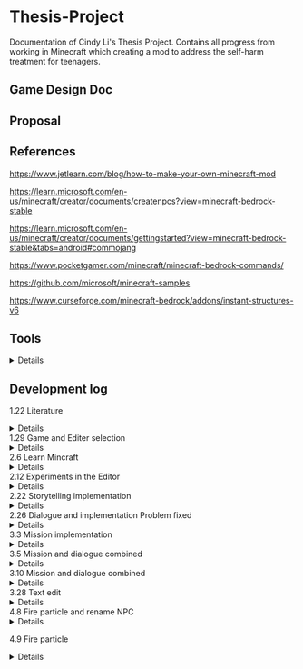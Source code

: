 # Thesis-Project
Documentation of Cindy Li's Thesis Project. Contains all progress from working in Minecraft which creating a mod to address the self-harm treatment for teenagers.
## Game Design Doc
## Proposal
## References 
<https://www.jetlearn.com/blog/how-to-make-your-own-minecraft-mod>

<https://learn.microsoft.com/en-us/minecraft/creator/documents/createnpcs?view=minecraft-bedrock-stable>

<https://learn.microsoft.com/en-us/minecraft/creator/documents/gettingstarted?view=minecraft-bedrock-stable&tabs=android#commojang>

<https://www.pocketgamer.com/minecraft/minecraft-bedrock-commands/>

<https://github.com/microsoft/minecraft-samples>

<https://www.curseforge.com/minecraft-bedrock/addons/instant-structures-v6>
## Tools
<details>
  
  1. Mctool-creates entity (https://mctools.dev/#/behavior_packs/cind_myad/entities/skeleton.json)
  
  2. Dialogue designer-create NPC dialogues and scenes (https://jannisx11.github.io/dialogue-designer/)
</details>

## Development log
1.22 Literature 
<details>
  
1. Find relevant literature regarding fact of self-harm.
2. Literature of the ralationship between self-harm and videogames.
3. Literature of video games developed for other medical/psychological purpose.

</details>  
1.29 Game and Editer selection
<details>
  
1. Inquery sent to Thunder Lotus for licence to develope the mod.
2. Explore the Java and bedrock version of Minecraft.
3. Reached out to undergrad alumni for mod development.

</details>
2.6 Learn Mincraft
<details>
  
1. Get familiar with the operation of Mincraft.
2. Test out the comands and the syntax.
3. Exmeriment the dialogue implementation in the game.

</details>
2.12 Experiments in the Editor
<details>
  
1. Able to edit dialogue content in the dialogue window.
2. Able to create scenes for dialogue and connect them together by the command coded for button.

</details>
2.22 Storytelling implementation
<details>
  
1. Dialogues of part one created.
2. Scenes are linked.
3. Debug the link and loop of the dialogue of the scenes.
   
Still Need:

1. rename NPC by command or code to enable rename function.
2. players can pick up the dialogue from where they left.
3. color on key words.

</details>
2.26 Dialogue and implementation Problem fixed
<details>
  
1. Players can pick up the conversation.
2. Full dialogue wrote up.
3. Change the world time by command coded for buttons.
   
Still Need:

1. Create a loop for the last dialogue window to change the world time to the second day.

</details>
3.3 Mission implementation
<details>
1. Angry entity(monster) creates and working properly.

Still need: 

1. Set the summon position, attact area of the monster. 
2. Test the difficulty of the monster.

</details>
3.5 Mission and dialogue combined
<details>
  
1. Mission1: monster summon by command in dialogue complete.

Still need: 
1. Mission 3: choose house location for player and NPC.

</details>
3.10 Mission and dialogue combined
<details>

1. Full dialogue implemented. 
2. Mission 3: Instant house build add-on experience.
3. Font chosing.
Still need:
1. Can not edit the length of the button to have a full display of the text.

</details>
3.28 Text edit
<details>

1. Colored the text in dialogue.
2. Scene and logie connected
3. Final thesis proposal updated waiting for approval.

Still need:
1. Fire particles.
   
</details>
4.8 Fire particle and rename NPC
<details>

1. Tried to created widget for text enter to allow players rename NPC. Failed on this method. Alternatively, name of NPC becomes the relationship between player and NPC. still using /tag to establish connection.
2. Obtained set_on_fire script from microsoft bedrock learning website. Trained ChatGPT to modify the code from spawn a skeleton and set it on fire, modify the manifest.js to claim a higher version of editor. Created command and scriptevent of the script. Failed on this method.
3. Obtained flame particle json file from snowstorm and create scriptevent trigger for it. Failed triger the flame.
4. Using command block in minecraft with "/execute @a[tag=Burning]~~~particle Minecraft:lava_particle~~~" and /particle minecraft:~~~ to spawn the flame particle.Failed
5. All above scripteven are successfully called, but not thing happend.
6. Used /particle flame ~~~ to create fire in the game, prompt "request to create flame sent to all players". Still nothing visual or pysical damage happened to anyone. 

Still need:
1. Fire particles.
   
</details>

4.9 Fire particle
<details>

1. Successfully call the lava_particle repeatly through the command blcok.
2. Able to starts and pause the command by adding/removing tags to all entity.
3. Level design the places of gold block for players to collect.
4. Clearified the mission instruction in the dialogues
5. Fixed the problem of contents didn't fully display in the button.
6. pre-set the spaqning point for new player.
   

Still need:
1. Export the world as a template and run with all add-ons for tests.
   
</details>
